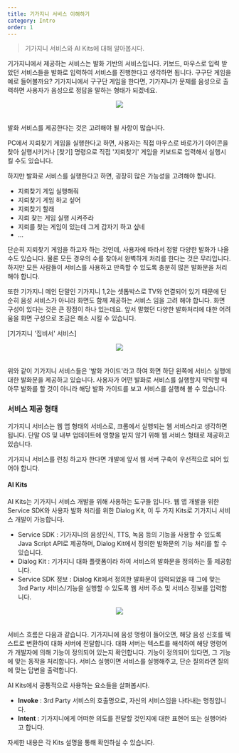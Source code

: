 ```yaml
---
title: 기가지니 서비스 이해하기
category: Intro
order: 1
---
```


> 기가지니 서비스와 AI Kits에 대해 알아봅시다.

기가지니에서 제공하는 서비스는 발화 기반의 서비스입니다. 키보드, 마우스로 입력 받았던 서비스들을 발화로 입력하여 서비스를 진행한다고 생각하면 됩니다. 구구단 게임을 예로 들어볼까요?  기가지니에서 구구단 게임을 한다면, 기가지니가 문제를 음성으로 출력하면 사용자가 음성으로 정답을 말하는 형태가 되겠네요.  

<center><img src ="https://user-images.githubusercontent.com/36177711/59646565-771b6100-91b2-11e9-9f40-35eabf65e3ce.png" style="margin-bottom:20px"></center>

발화 서비스를 제공한다는 것은 고려해야 될 사항이 많습니다.  

PC에서 지뢰찾기 게임을 실행한다고 하면, 사용자는 직접 마우스로 바로가기 아이콘을 찾아 실행시키거나 [찾기] 명령으로 직접 '지뢰찾기' 게임을 키보드로 입력해서 실행시킬 수도 있습니다.

하지만 발화로 서비스를 실행한다고 하면, 굉장히 많은 가능성을 고려해야 합니다.

- 지뢰찾기 게임 실행해줘
- 지뢰찾기 게임 하고 싶어
- 지뢰찾기 할래
- 지뢰 찾는 게임 실행 시켜주라
- 지뢰를 찾는 게임이 있는데 그게 갑자기 하고 싶네
- ...

단순히 지뢰찾기 게임을 하고자 하는 것인데, 사용자에 따라서 정말 다양한 발화가 나올 수도 있습니다. 물론 모든 경우의 수를 찾아서 완벽하게 처리를 한다는 것은 무리입니다. 하지만 모든 사람들이 서비스를 사용하고 만족할 수 있도록 충분히 많은 발화문을 처리해야 합니다. 

또한 기가지니 메인 단말인 기가지니 1,2는 셋톱박스로 TV와 연결되어 있기 때문에 단순히 음성 서비스가 아니라 화면도 함께 제공하는 서비스 임을 고려 해야 합니다. 화면 구성이 있다는 것은 큰 장점이 하나 있는데요. 앞서 말했던 다양한 발화처리에 대한 어려움을 화면 구성으로 조금은 해소 시킬 수 있습니다.

[기가지니 '집비서' 서비스]

<center><img src="https://user-images.githubusercontent.com/36177711/59654574-d2108080-91d1-11e9-876f-f31e404b8331.png" style="margin-bottom:20px"/></center>

위와 같이 기가지니 서비스들은 '발화 가이드'라고 하여 화면 하단 왼쪽에 서비스 실행에 대한 발화문을 제공하고 있습니다. 사용자가 어떤 발화로 서비스를 실행할지 막막할 때 아무 발화를 할 것이 아니라 해당 발화 가이드를 보고 서비스를 실행해 볼 수 있습니다. 

### 서비스 제공 형태

기가지니 서비스는 웹 앱 형태의 서비스로, 크롬에서 실행되는 웹 서비스라고 생각하면 됩니다. 단말 OS 및 내부 업데이트에 영향을 받지 않기 위해 웹 서비스 형태로 제공하고 있습니다. 

기가지니 서비스를 런칭 하고자 한다면 개발에 앞서 웹 서버 구축이 우선적으로 되어 있어야 합니다. 

#### AI Kits 

AI Kits는 기가지니 서비스 개발을 위해 사용하는 도구들 입니다. 웹 앱 개발을 위한 Service SDK와 사용자 발화 처리를 위한 Dialog Kit, 이 두 가지 Kits로 기가지니 서비스 개발이 가능합니다.

- Service SDK : 기가지니의 음성인식, TTS, 녹음 등의 기능을 사용할 수 있도록 Java Script API로 제공하며, Dialog Kit에서 정의한 발화문의 기능 처리를 할 수 있습니다.
- Dialog Kit : 기가지니 대화 플랫폼이라 하여 서비스의 발화문을 정의하는 툴 제공합니다.
- Service SDK 정보 : Dialog Kit에서 정의한 발화문이 입력되었을 때 그에 맞는 3rd Party 서비스/기능을 실행할 수 있도록 웹 서버 주소 및 서비스 정보를 입력합니다.

<center><img src = "https://user-images.githubusercontent.com/36177711/59732278-8965cf80-9284-11e9-91c1-8cf528f98249.png" style="margin-bottom:20px"/></center>

서비스 흐름은 다음과 같습니다. 기가지니에 음성 명령이 들어오면, 해당 음성 신호를 텍스트로 변환하여 대화 서버에 전달합니다. 대화 서버는 텍스트를 해석하여 해당 명령어가 개발자에 의해 기능이 정의되어 있는지 확인합니다.  기능이 정의되어 있다면, 그 기능에 맞는 동작을 처리합니다. 서비스 실행이면 서비스를 실행해주고, 단순 질의라면 질의에 맞는 답변을 출력합니다.  

AI Kits에서 공통적으로 사용하는 요소들을 살펴봅시다.

- **Invoke** : 3rd Party 서비스의 호출명으로, 자신의 서비스임을 나타내는 명칭입니다. 
- **Intent** : 기가지니에게 어떠한 의도를 전달할 것인지에 대한 표현어 또는 실행어라고 합니다. 

자세한 내용은 각 Kits 설명을 통해 확인하실 수 있습니다.